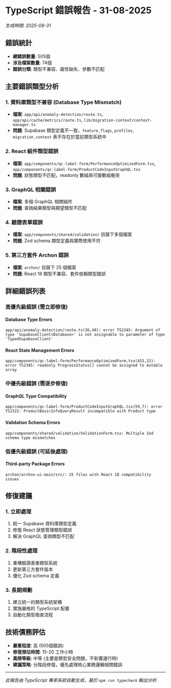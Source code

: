 # TypeScript 錯誤報告 - 31-08-2025

_生成時間: 2025-08-31_

## 錯誤統計

- **總錯誤數量**: 505個
- **涉及檔案數量**: 74個
- **錯誤分類**: 類型不兼容、屬性缺失、參數不匹配

## 主要錯誤類型分析

### 1. 資料庫類型不兼容 (Database Type Mismatch)

- **檔案**: `app/api/anomaly-detection/route.ts`, `app/api/cache/metrics/route.ts`, `lib/migration-context/context-manager.ts`
- **問題**: Supabase 類型定義不一致，`feature_flags`, `profiles`, `migration_context` 表不存在於當前類型系統中

### 2. React 組件類型錯誤

- **檔案**: `app/components/qc-label-form/PerformanceOptimizedForm.tsx`, `app/components/qc-label-form/ProductCodeInputGraphQL.tsx`
- **問題**: 狀態類型不匹配，readonly 數組與可變數組衝突

### 3. GraphQL 相關錯誤

- **檔案**: 多個 GraphQL 相關組件
- **問題**: 查詢結果類型與期望類型不匹配

### 4. 驗證表單錯誤

- **檔案**: `app/components/shared/validation/` 目錄下多個檔案
- **問題**: Zod schema 類型定義與實際使用不符

### 5. 第三方套件 Archon 錯誤

- **檔案**: `archon/` 目錄下 25 個檔案
- **問題**: React 18 類型不兼容、套件依賴類型錯誤

## 詳細錯誤列表

### 高優先級錯誤 (需立即修復)

#### Database Type Errors

```
app/api/anomaly-detection/route.ts(36,48): error TS2345: Argument of type 'SupabaseClient<Database>' is not assignable to parameter of type 'TypedSupabaseClient'
```

#### React State Management Errors

```
app/components/qc-label-form/PerformanceOptimizedForm.tsx(415,22): error TS2345: readonly ProgressStatus[] cannot be assigned to mutable array
```

### 中優先級錯誤 (需逐步修復)

#### GraphQL Type Compatibility

```
app/components/qc-label-form/ProductCodeInputGraphQL.tsx(59,7): error TS2322: ProductBasicInfoQueryResult incompatible with Product type
```

#### Validation Schema Errors

```
app/components/shared/validation/ValidationForm.tsx: Multiple Zod schema type mismatches
```

### 低優先級錯誤 (可延後處理)

#### Third-party Package Errors

```
archon/archon-ui-main/src/: 25 files with React 18 compatibility issues
```

## 修復建議

### 1. 立即處理

1. 統一 Supabase 資料庫類型定義
2. 修復 React 狀態管理類型錯誤
3. 解決 GraphQL 查詢類型不匹配

### 2. 階段性處理

1. 重構驗證表單類型系統
2. 更新第三方套件版本
3. 優化 Zod schema 定義

### 3. 長期規劃

1. 建立統一的類型系統架構
2. 實施嚴格的 TypeScript 配置
3. 自動化類型檢查流程

## 技術債務評估

- **嚴重程度**: 高 (505個錯誤)
- **修復預估時間**: 15-20 工作小時
- **風險等級**: 中等 (主要是類型安全問題，不影響運行時)
- **建議策略**: 分階段修復，優先處理核心業務邏輯相關錯誤

---

_此報告由 TypeScript 專家系統自動生成，基於 `npm run typecheck` 輸出分析_
